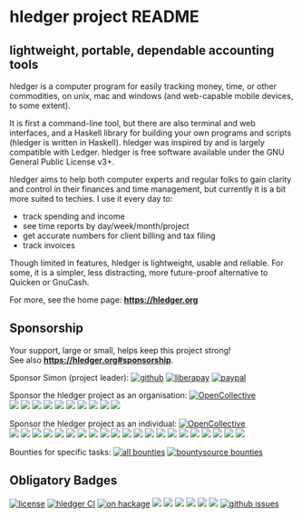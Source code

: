 # hledger project README

## lightweight, portable, dependable accounting tools

hledger is a computer program for easily tracking money, time, or other commodities,
on unix, mac and windows (and web-capable mobile devices, to some extent).

It is first a command-line tool, but there are also terminal and
web interfaces, and a Haskell library for building your own
programs and scripts (hledger is written in Haskell).  hledger was
inspired by and is largely compatible with Ledger.  hledger is free
software available under the GNU General Public License v3+.

hledger aims to help both computer experts and regular folks
to gain clarity and control in their finances and time management,
but currently it is a bit more suited to techies.
I use it every day to:

-   track spending and income
-   see time reports by day/week/month/project
-   get accurate numbers for client billing and tax filing
-   track invoices

Though limited in features, hledger is lightweight, usable and reliable.
For some, it is a simpler, less distracting, more future-proof alternative to Quicken or GnuCash.

For more, see the home page: **<https://hledger.org>**

## Sponsorship

Your support, large or small, helps keep this project strong!\
See also **<https://hledger.org#sponsorship>**.

<!-- keep synced with index.md: -->

Sponsor Simon (project leader):
[![github](https://img.shields.io/badge/Sponsor_on-Github-limegreen "Sponsor the project leader via Github")](https://github.com/sponsors/simonmichael)
[![liberapay](https://img.shields.io/badge/Sponsor_on-Liberapay-limegreen "Sponsor the project leader via Liberapay")](https://liberapay.com/simonmichael)
[![paypal](https://www.paypal.com/en_US/i/btn/x-click-but04.gif "Give one time or recurringly via Paypal")](https://www.paypal.com/cgi-bin/webscr?cmd=_s-xclick&hosted_button_id=5J33NLXYXCYAY)

Sponsor the hledger project as an organisation:
[![OpenCollective](https://opencollective.com/hledger/sponsors/badge.svg)][oc contributors] <!-- wrong count --> \
[![](https://opencollective.com/hledger/sponsor/0/avatar.svg)](https://opencollective.com/hledger/sponsor/0/website)
[![](https://opencollective.com/hledger/sponsor/1/avatar.svg)](https://opencollective.com/hledger/sponsor/1/website)
[![](https://opencollective.com/hledger/sponsor/2/avatar.svg)](https://opencollective.com/hledger/sponsor/2/website)
[![](https://opencollective.com/hledger/sponsor/3/avatar.svg)](https://opencollective.com/hledger/sponsor/3/website)
[![](https://opencollective.com/hledger/sponsor/4/avatar.svg)](https://opencollective.com/hledger/sponsor/4/website)
[![](https://opencollective.com/hledger/sponsor/5/avatar.svg)](https://opencollective.com/hledger/sponsor/5/website)
[![](https://opencollective.com/hledger/sponsor/6/avatar.svg)](https://opencollective.com/hledger/sponsor/6/website)
[![](https://opencollective.com/hledger/sponsor/7/avatar.svg)](https://opencollective.com/hledger/sponsor/7/website)
[![](https://opencollective.com/hledger/sponsor/8/avatar.svg)](https://opencollective.com/hledger/sponsor/8/website)
[![](https://opencollective.com/hledger/sponsor/9/avatar.svg)](https://opencollective.com/hledger/sponsor/9/website)

Sponsor the hledger project as an individual:
[![OpenCollective](https://opencollective.com/hledger/backers/badge.svg)][oc contributors] <!-- wrong count --> \
[![](https://opencollective.com/hledger/backer/0/avatar.svg)](https://opencollective.com/hledger/backer/0/website)
[![](https://opencollective.com/hledger/backer/1/avatar.svg)](https://opencollective.com/hledger/backer/1/website)
[![](https://opencollective.com/hledger/backer/2/avatar.svg)](https://opencollective.com/hledger/backer/2/website)
[![](https://opencollective.com/hledger/backer/3/avatar.svg)](https://opencollective.com/hledger/backer/3/website)
[![](https://opencollective.com/hledger/backer/4/avatar.svg)](https://opencollective.com/hledger/backer/4/website)
[![](https://opencollective.com/hledger/backer/5/avatar.svg)](https://opencollective.com/hledger/backer/5/website)
[![](https://opencollective.com/hledger/backer/6/avatar.svg)](https://opencollective.com/hledger/backer/6/website)
[![](https://opencollective.com/hledger/backer/7/avatar.svg)](https://opencollective.com/hledger/backer/7/website)
[![](https://opencollective.com/hledger/backer/8/avatar.svg)](https://opencollective.com/hledger/backer/8/website)
[![](https://opencollective.com/hledger/backer/9/avatar.svg)](https://opencollective.com/hledger/backer/9/website)
[![](https://opencollective.com/hledger/backer/10/avatar.svg)](https://opencollective.com/hledger/backer/10/website)
[![](https://opencollective.com/hledger/backer/11/avatar.svg)](https://opencollective.com/hledger/backer/11/website)
[![](https://opencollective.com/hledger/backer/12/avatar.svg)](https://opencollective.com/hledger/backer/12/website)
[![](https://opencollective.com/hledger/backer/13/avatar.svg)](https://opencollective.com/hledger/backer/13/website)
[![](https://opencollective.com/hledger/backer/14/avatar.svg)](https://opencollective.com/hledger/backer/14/website)
[![](https://opencollective.com/hledger/backer/15/avatar.svg)](https://opencollective.com/hledger/backer/15/website)
[![](https://opencollective.com/hledger/backer/16/avatar.svg)](https://opencollective.com/hledger/backer/16/website)
[![](https://opencollective.com/hledger/backer/17/avatar.svg)](https://opencollective.com/hledger/backer/17/website)
[![](https://opencollective.com/hledger/backer/18/avatar.svg)](https://opencollective.com/hledger/backer/18/website)
[![](https://opencollective.com/hledger/backer/19/avatar.svg)](https://opencollective.com/hledger/backer/19/website)
[![](https://opencollective.com/hledger/backer/20/avatar.svg)](https://opencollective.com/hledger/backer/20/website)

Bounties for specific tasks:
[![all bounties](https://img.shields.io/badge/github-All_bountied_issues-30bae8 "all bountied issues, bountysource and otherwise")](https://github.com/simonmichael/hledger/issues?q=label:bounty)
[![bountysource bounties](https://api.bountysource.com/badge/team?team_id=75979&style=bounties_received "issues bountied via bountysource")](https://www.bountysource.com/teams/hledger)

## Obligatory Badges

[![license](https://img.shields.io/badge/license-GPLv3+-brightgreen.svg)](http://www.gnu.org/licenses/gpl.html)
[![hledger CI](https://github.com/simonmichael/hledger/workflows/hledger%20CI/badge.svg)](https://github.com/simonmichael/hledger/actions)
[![on hackage](https://img.shields.io/hackage/v/hledger.svg?label=hackage&colorB=green)](http://hackage.haskell.org/package/hledger)
[![](https://img.shields.io/hackage-deps/v/hledger-lib.svg?label=hledger-lib+bounds)](http://packdeps.haskellers.com/feed?needle=hledger-lib)
[![](https://img.shields.io/hackage-deps/v/hledger.svg?label=hledger+bounds)](http://packdeps.haskellers.com/feed?needle=hledger)
[![](https://img.shields.io/hackage-deps/v/hledger-ui.svg?label=hledger-ui+bounds)](http://packdeps.haskellers.com/feed?needle=hledger-ui)
[![](https://img.shields.io/hackage-deps/v/hledger-web.svg?label=hledger-web+bounds)](http://packdeps.haskellers.com/feed?needle=hledger-web)
[![](https://repology.org/badge/version-for-repo/stackage_lts/hledger.svg)](https://repology.org/metapackage/hledger)
[![](https://repology.org/badge/version-for-repo/stackage_nighly/hledger.svg)](https://repology.org/metapackage/hledger)
[![github issues](https://img.shields.io/github/issues/simonmichael/hledger.svg)](http://bugs.hledger.org)


[oc contributors]: https://opencollective.com/hledger#section-contributors
